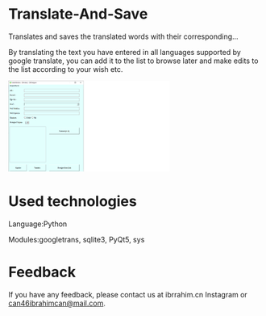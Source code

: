 # Translate-And-Save
Translates and saves the translated words with their corresponding...

By translating the text you have entered in all languages supported by google translate, you can add it to the list to browse later and make edits to the list according to your wish etc.


<img src="https://raw.githubusercontent.com/LegendMan46/registration-form-with-face-detection/main/image.png" alt="alt text" width="320" height="180">


# Used technologies
Language:Python

Modules:googletrans, sqlite3, PyQt5, sys

# Feedback
If you have any feedback, please contact us at ibrrahim.cn Instagram or can46ibrahimcan@mail.com.

